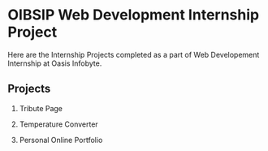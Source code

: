 # OIBSIP Web Development Internship Project
Here are the Internship Projects completed as a part of Web Developement Internship at Oasis Infobyte.

## Projects
1. Tribute Page 

2. Temperature Converter

3. Personal Online Portfolio

